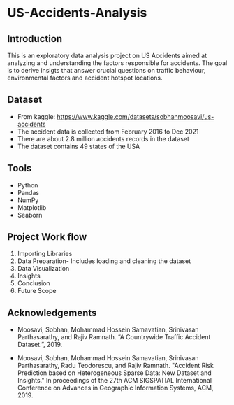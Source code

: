 # US-Accidents-Analysis

## Introduction

This is an exploratory data analysis project on US Accidents aimed at analyzing and understanding the factors responsible for accidents. The goal is to derive insigts that answer crucial questions on traffic behaviour, environmental factors and accident hotspot locations.

## Dataset

* From kaggle: https://www.kaggle.com/datasets/sobhanmoosavi/us-accidents
* The accident data is collected from February 2016 to Dec 2021
* There are about 2.8 million accidents records in the dataset
* The dataset contains 49 states of the USA 

## Tools

* Python
* Pandas
* NumPy
* Matplotlib
* Seaborn

## Project Work flow

1. Importing Libraries
2. Data Preparation- Includes loading and cleaning the dataset
3. Data Visualization
4. Insights 
5. Conclusion
6. Future Scope

## Acknowledgements

* Moosavi, Sobhan, Mohammad Hossein Samavatian, Srinivasan Parthasarathy, and Rajiv Ramnath. “A Countrywide Traffic Accident Dataset.”, 2019.

* Moosavi, Sobhan, Mohammad Hossein Samavatian, Srinivasan Parthasarathy, Radu Teodorescu, and Rajiv Ramnath. "Accident Risk Prediction based on Heterogeneous Sparse Data: New Dataset and Insights." In proceedings of the 27th ACM SIGSPATIAL International Conference on Advances in Geographic Information Systems, ACM, 2019.





